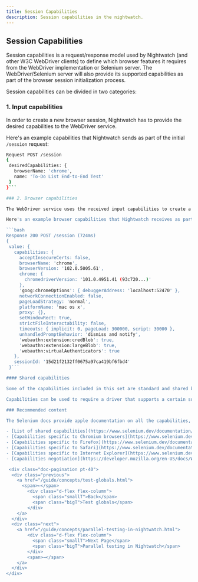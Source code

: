 ```yaml
---
title: Session Capabilities
description: Session capabilities in the nightwatch.
---
```


## Session Capabilities

Session capabilities is a request/response model used by Nightwatch (and other W3C WebDriver clients) to define which browser features it requires from the WebDriver implementation or Selenium server.
The WebDriver/Selenium server will also provide its supported capabilities as part of the browser session initialization process.

Session capabilities can be divided in two categories:

### 1. Input capabilities

In order to create a new browser session, Nightwatch has to provide the desired capabilities to the WebDriver service.

Here's an example capabilities that Nightwatch sends as part of the initial `/session` request:

```bash
Request POST /session
{
 desiredCapabilities: {
   browserName: 'chrome',
   name: 'To-Do List End-to-End Test'
 }
}```

### 2. Browser capabilities

The WebDriver service uses the received input capabilities to create a browser session and responds with the supported capabilities.

Here's an example browser capabilities that Nightwatch receives as part of the initial `/session` response:

```bash
Response 200 POST /session (724ms)
{
 value: {
   capabilities: {
     acceptInsecureCerts: false,
     browserName: 'chrome',
     browserVersion: '102.0.5005.61',
     chrome: {
       chromedriverVersion: '101.0.4951.41 (93c720...)'
     },
     'goog:chromeOptions': { debuggerAddress: 'localhost:52470' },
     networkConnectionEnabled: false,
     pageLoadStrategy: 'normal',
     platformName: 'mac os x',
     proxy: {},
     setWindowRect: true,
     strictFileInteractability: false,
     timeouts: { implicit: 0, pageLoad: 300000, script: 30000 },
     unhandledPromptBehavior: 'dismiss and notify',
     'webauthn:extension:credBlob': true,
     'webauthn:extension:largeBlob': true,
     'webauthn:virtualAuthenticators': true
   },
   sessionId: '15d21f2132ff0675a97ca419bf6fbd4'
 }```

#### Shared capabilities

Some of the capabilities included in this set are standard and shared between all browsers, but the set may also contain browser-specific capabilities and these are always prefixed.

Capabilities can be used to require a driver that supports a certain subset of features. This can be used to require certain browser features, such as the ability to resize the window dimensions, but is also used in distributed environments to select a particular browser configuration from a matrix of choices.

### Recommended content

The Selenium docs provide apple documentation on all the capabilities, both shared and browser specific.

- [List of shared capabilities](https://www.selenium.dev/documentation/webdriver/capabilities/shared/)
- [Capabilities specific to Chromium browsers](https://www.selenium.dev/documentation/webdriver/capabilities/chromium/)
- [Capabilities specific to Firefox](https://www.selenium.dev/documentation/webdriver/capabilities/firefox/)
- [Capabilities specific to Safari](https://www.selenium.dev/documentation/webdriver/capabilities/safari/)
- [Capabilities specific to Internet Explorer](https://www.selenium.dev/documentation/webdriver/capabilities/internet_explorer/)
- [Capabilities negotiation](https://developer.mozilla.org/en-US/docs/Web/WebDriver/Capabilities#capabilities_negotiation)

 <div class="doc-pagination pt-40">
  <div class="previous">
    <a href="/guide/concepts/test-globals.html">
      <span>←</span>
        <div class="d-flex flex-column">
          <span class="smallT">Back</span>
          <span class="bigT">Test globals</span>
        </div>
    </a>
  </div>
  <div class="next">
    <a href="/guide/concepts/parallel-testing-in-nightwatch.html">
        <div class="d-flex flex-column">
          <span class="smallT">Next Page</span>
          <span class="bigT">Parallel testing in Nightwatch</span>
        </div>
        <span>→</span>
    </a>
  </div>
</div>
